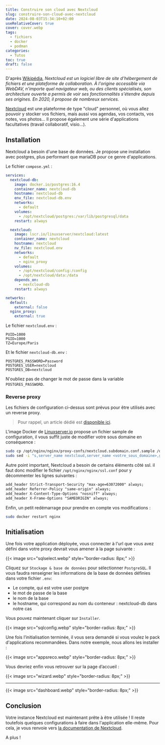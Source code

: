 ```yaml
---
title: Construire son cloud avec Nextcloud
slug: construire-son-cloud-avec-nextcloud
date: 2024-08-03T15:34:10+02:00
useRelativeCover: true
cover: cover.webp
tags:
  - fichiers
  - docker
  - podman
categories:
  - Tutos
toc: true
draft: false
---
```


D'après [Wikipédia](https://fr.wikipedia.org/wiki/Nextcloud), *Nextcloud est un logiciel libre de site d'hébergement de fichiers et une plateforme de collaboration. À l'origine accessible via WebDAV, n'importe quel navigateur web, ou des clients spécialisés, son architecture ouverte a permis de voir ses fonctionnalités s'étendre depuis ses origines. En 2020, il propose de nombreux services.*

[Nextcloud](https://nextcloud.com/fr/) est une plateforme de type "cloud" personnel, où vous allez pouvoir y stocker vos fichiers, mais aussi vos agendas, vos contacts, vos notes, vos photos... Il propose également une série d'applications facultatives (travail collaboratif, visio...).

## Installation

Nextcloud a besoin d'une base de données. Je propose une installation avec postgres, plus performant que mariaDB pour ce genre d'applications.

Le fichier `compose.yml` :

```yml
services:
  nextcloud-db:
    image: docker.io/postgres:16.4
    container_name: nextcloud-db
    hostname: nextcloud-db
    env_file: nextcloud-db.env
    networks:
      - default
    volumes:
      - /opt/nextcloud/postgres:/var/lib/postgresql/data
    restart: always

  nextcloud:
    image: lscr.io/linuxserver/nextcloud:latest
    container_name: nextcloud
    hostname: nextcloud
    nv_file: nextcloud.env
    networks:
      - default
      - nginx_proxy
    volumes:
      - /opt/nextcloud/config:/config
      - /opt/nextcloud/data:/data
    depends_on:
      - nextcloud-db
    restart: always

networks:
  default:
    external: false
  nginx_proxy:
    external: true
```

Le fichier `nextcloud.env` :

```env
PUID=1000
PGID=1000
TZ=Europe/Paris
```

Et le fichier `nextcloud-db.env` :

```env
POSTGRES_PASSWORD=Password
POSTGRES_USER=nextcloud
POSTGRES_DB=nextcloud
```

N'oubliez pas de changer le mot de passe dans la variable `POSTGRES_PASSWORD`.

### Reverse proxy

Les fichiers de configuration ci-dessus sont prévus pour être utilisés avec un reverse proxy.

> Pour rappel, un article dédié est [disponible ici](/posts/reverse-proxy-nginx/).

L'image Docker de [Linuxserver.io](https://docs.linuxserver.io/general/swag/) propose un fichier sample de configuration, il vous suffit juste de modifier votre sous domaine en conséquence :

```bash
sudo cp /opt/nginx/nginx/proxy-confs/nextcloud.subdomain.conf.sample /opt/nginx/nginx/proxy-confs/nextcloud.subdomain.conf
sudo sed -i "s,server_name nextcloud,server_name <votre_sous_domaine>,g" /opt/nginx/nginx/proxy-confs/nextcloud.subdomain.conf
```

Autre point important, Nextcloud a besoin de certains éléments côté ssl. il faut donc modifier le fichier `/opt/nginx/nginx/ssl.conf` pour y décommenter les lignes suivantes :

```txt
add_header Strict-Transport-Security "max-age=63072000" always;
add_header Referrer-Policy "same-origin" always;
add_header X-Content-Type-Options "nosniff" always;
add_header X-Frame-Options "SAMEORIGIN" always;
```

Enfin, un petit redémarrage pour prendre en compte vos modifications :  

```bash
sudo docker restart nginx
```

## Initialisation

Une fois votre application déployée, vous connecter à l'url que vous avez défini dans votre proxy devrait vous amener à la page suivante :

{{< image src="sqlselect.webp" style="border-radius: 8px;" >}}

Cliquez sur `Stockage & base de données` pour sélectionner `PostgreSQL`. Il vous faudra renseigner les informations de la base de données définies dans votre fichier `.env`:
- Le compte, qui est votre user postgre
- le mot de passe de la base
- le nom de la base
- le hostname, qui correspond au nom du conteneur : nextcloud-db dans notre cas

Vous pouvez maintenant cliquer sur `Installer`.

{{< image src="sqlconfig.webp" style="border-radius: 8px;" >}}

Une fois l’initialisation terminée, il vous sera demandé si vous voulez le pack d'applications recommandées. Dans notre exemple, nous allons les installer :

{{< image src="appsreco.webp" style="border-radius: 8px;" >}}

Vous devriez enfin vous retrouver sur la page d’accueil :

{{< image src="wizard.webp" style="border-radius: 8px;" >}}
***
{{< image src="dashboard.webp" style="border-radius: 8px;" >}}

## Conclusion

Votre instance Nextcloud est maintenant prête à être utilisée ! Il reste toutefois quelques configurations à faire dans l'application elle-même. Pour cela, je vous renvoie vers [la documentation de Nextcloud](https://docs.nextcloud.com/server/stable/admin_manual/contents.html).

A plus !
